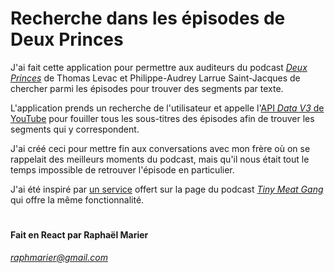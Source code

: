 # Recherche dans les épisodes de Deux Princes

J'ai fait cette application pour permettre aux auditeurs du podcast [*Deux Princes*](https://www.patreon.com/thomaslevac) de Thomas Levac et Philippe-Audrey Larrue Saint-Jacques de chercher parmi les épisodes pour trouver des segments par texte.

L'application prends un recherche de l'utilisateur et appelle l'[API *Data V3* de YouTube](https://developers.google.com/youtube/v3/docs) pour fouiller tous les sous-titres des épisodes afin de trouver les segments qui y correspondent.

J'ai créé ceci pour mettre fin aux conversations avec mon frère où on se rappelait des meilleurs moments du podcast, mais qu'il nous était tout le temps impossible de retrouver l'épisode en particulier.

J'ai été inspiré par [un service](https://tmgstudios.tv/pages/search) offert sur la page du podcast [*Tiny Meat Gang*](https://tmgstudios.tv/) qui offre la même fonctionnalité.

#

#### Fait en React par Raphaël Marier
*raphmarier@gmail.com*
#